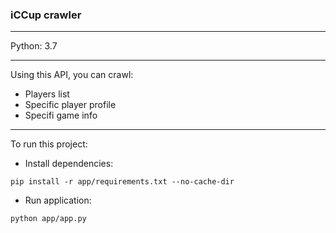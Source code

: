 ### iCCup crawler

---

Python: 3.7

---

Using this API, you can crawl:

- Players list
- Specific player profile
- Specifi game info

---

To run this project:

- Install dependencies:

```shell
pip install -r app/requirements.txt --no-cache-dir
```

- Run application:

```shell
python app/app.py
```

